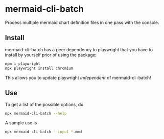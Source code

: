 # mermaid-cli-batch

Process multiple mermaid chart definition files in one pass with the console.

## Install

mermaid-cli-batch has a peer dependency to playwright that you have to install by yourself prior of using the package:

```sh
npm i playwright
npx playwright install chromium
```

This allows you to update playwright *independent* of mermaid-cli-batch!

## Use

To get a list of the possible options, do

```sh
npx mermaid-cli-batch --help
```

A sample use is

```sh
npx mermaid-cli-batch --input *.mmd
```
